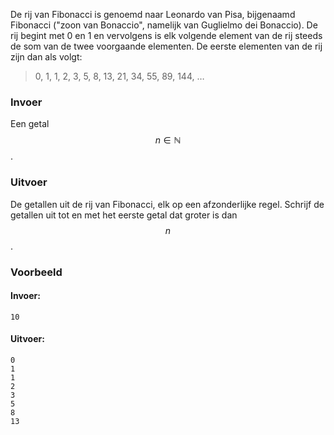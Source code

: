 De rij van Fibonacci is genoemd naar Leonardo van Pisa, bijgenaamd Fibonacci ("zoon van Bonaccio", namelijk van Guglielmo dei Bonaccio). De rij begint met 0 en 1 en vervolgens is elk volgende element van de rij steeds de som van de twee voorgaande elementen. De eerste elementen van de rij zijn dan als volgt:

> 0, 1, 1, 2, 3, 5, 8, 13, 21, 34, 55, 89, 144, …

### Invoer

Een getal $$n \in \mathbb{N}$$.

### Uitvoer

De getallen uit de rij van Fibonacci, elk op een afzonderlijke regel. Schrijf de getallen uit tot en met het eerste getal dat groter is dan $$n$$.

### Voorbeeld

#### Invoer:

```
10
```

#### Uitvoer:

```
0
1
1
2
3
5
8
13
```

